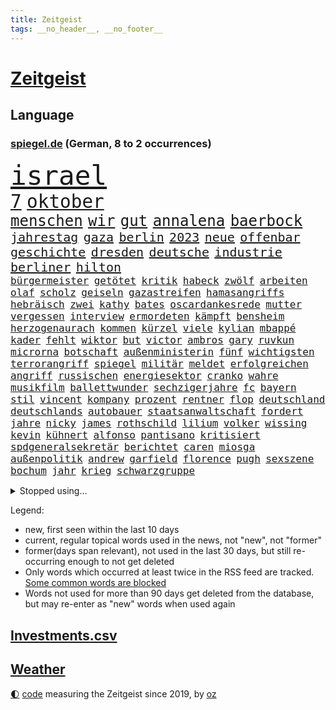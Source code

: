 ```yaml
---
title: Zeitgeist
tags: __no_header__, __no_footer__
---
```


# [Zeitgeist](https://oliz.io/zeitgeist/)

## Language

<h3><a href="https://www.spiegel.de" target="_blank">spiegel.de</a> (German, 8 to 2 occurrences)</h3>
<p style="font-family:monospace">
<span style="font-size:32pt"><a href="news_links.html#israel" class="current">israel</a></span>
<br>
<span style="font-size:22pt"><a href="news_links.html#7" class="current">7</a></span>
<span style="font-size:22pt"><a href="news_links.html#oktober" class="current">oktober</a></span>
<br>
<span style="font-size:18pt"><a href="news_links.html#menschen" class="current">menschen</a></span>
<span style="font-size:18pt"><a href="news_links.html#wir" class="current">wir</a></span>
<span style="font-size:18pt"><a href="news_links.html#gut" class="current">gut</a></span>
<span style="font-size:18pt"><a href="news_links.html#annalena" class="current">annalena</a></span>
<span style="font-size:18pt"><a href="news_links.html#baerbock" class="current">baerbock</a></span>
<br>
<span style="font-size:15pt"><a href="news_links.html#jahrestag" class="current">jahrestag</a></span>
<span style="font-size:15pt"><a href="news_links.html#gaza" class="current">gaza</a></span>
<span style="font-size:15pt"><a href="news_links.html#berlin" class="current">berlin</a></span>
<span style="font-size:15pt"><a href="news_links.html#2023" class="current">2023</a></span>
<span style="font-size:15pt"><a href="news_links.html#neue" class="current">neue</a></span>
<span style="font-size:15pt"><a href="news_links.html#offenbar" class="current">offenbar</a></span>
<span style="font-size:15pt"><a href="news_links.html#geschichte" class="current">geschichte</a></span>
<span style="font-size:15pt"><a href="news_links.html#dresden" class="current">dresden</a></span>
<span style="font-size:15pt"><a href="news_links.html#deutsche" class="current">deutsche</a></span>
<span style="font-size:15pt"><a href="news_links.html#industrie" class="current">industrie</a></span>
<span style="font-size:15pt"><a href="news_links.html#berliner" class="current">berliner</a></span>
<span style="font-size:15pt"><a href="news_links.html#hilton" class="current">hilton</a></span>
<br>
<span style="font-size:12pt"><a href="news_links.html#bürgermeister" class="current">bürgermeister</a></span>
<span style="font-size:12pt"><a href="news_links.html#getötet" class="current">getötet</a></span>
<span style="font-size:12pt"><a href="news_links.html#kritik" class="current">kritik</a></span>
<span style="font-size:12pt"><a href="news_links.html#habeck" class="current">habeck</a></span>
<span style="font-size:12pt"><a href="news_links.html#zwölf" class="current">zwölf</a></span>
<span style="font-size:12pt"><a href="news_links.html#arbeiten" class="current">arbeiten</a></span>
<span style="font-size:12pt"><a href="news_links.html#olaf" class="current">olaf</a></span>
<span style="font-size:12pt"><a href="news_links.html#scholz" class="current">scholz</a></span>
<span style="font-size:12pt"><a href="news_links.html#geiseln" class="current">geiseln</a></span>
<span style="font-size:12pt"><a href="news_links.html#gazastreifen" class="current">gazastreifen</a></span>
<span style="font-size:12pt"><a href="news_links.html#hamasangriffs" class="new">hamasangriffs</a></span>
<span style="font-size:12pt"><a href="news_links.html#hebräisch" class="new">hebräisch</a></span>
<span style="font-size:12pt"><a href="news_links.html#zwei" class="current">zwei</a></span>
<span style="font-size:12pt"><a href="news_links.html#kathy" class="new">kathy</a></span>
<span style="font-size:12pt"><a href="news_links.html#bates" class="new">bates</a></span>
<span style="font-size:12pt"><a href="news_links.html#oscardankesrede" class="new">oscardankesrede</a></span>
<span style="font-size:12pt"><a href="news_links.html#mutter" class="current">mutter</a></span>
<span style="font-size:12pt"><a href="news_links.html#vergessen" class="current">vergessen</a></span>
<span style="font-size:12pt"><a href="news_links.html#interview" class="current">interview</a></span>
<span style="font-size:12pt"><a href="news_links.html#ermordeten" class="current">ermordeten</a></span>
<span style="font-size:12pt"><a href="news_links.html#kämpft" class="current">kämpft</a></span>
<span style="font-size:12pt"><a href="news_links.html#bensheim" class="new">bensheim</a></span>
<span style="font-size:12pt"><a href="news_links.html#herzogenaurach" class="new">herzogenaurach</a></span>
<span style="font-size:12pt"><a href="news_links.html#kommen" class="current">kommen</a></span>
<span style="font-size:12pt"><a href="news_links.html#kürzel" class="new">kürzel</a></span>
<span style="font-size:12pt"><a href="news_links.html#viele" class="current">viele</a></span>
<span style="font-size:12pt"><a href="news_links.html#kylian" class="current">kylian</a></span>
<span style="font-size:12pt"><a href="news_links.html#mbappé" class="current">mbappé</a></span>
<span style="font-size:12pt"><a href="news_links.html#kader" class="current">kader</a></span>
<span style="font-size:12pt"><a href="news_links.html#fehlt" class="current">fehlt</a></span>
<span style="font-size:12pt"><a href="news_links.html#wiktor" class="new">wiktor</a></span>
<span style="font-size:12pt"><a href="news_links.html#but" class="new">but</a></span>
<span style="font-size:12pt"><a href="news_links.html#victor" class="current">victor</a></span>
<span style="font-size:12pt"><a href="news_links.html#ambros" class="new">ambros</a></span>
<span style="font-size:12pt"><a href="news_links.html#gary" class="new">gary</a></span>
<span style="font-size:12pt"><a href="news_links.html#ruvkun" class="new">ruvkun</a></span>
<span style="font-size:12pt"><a href="news_links.html#microrna" class="new">microrna</a></span>
<span style="font-size:12pt"><a href="news_links.html#botschaft" class="current">botschaft</a></span>
<span style="font-size:12pt"><a href="news_links.html#außenministerin" class="current">außenministerin</a></span>
<span style="font-size:12pt"><a href="news_links.html#fünf" class="current">fünf</a></span>
<span style="font-size:12pt"><a href="news_links.html#wichtigsten" class="current">wichtigsten</a></span>
<span style="font-size:12pt"><a href="news_links.html#terrorangriff" class="current">terrorangriff</a></span>
<span style="font-size:12pt"><a href="news_links.html#spiegel" class="current">spiegel</a></span>
<span style="font-size:12pt"><a href="news_links.html#militär" class="current">militär</a></span>
<span style="font-size:12pt"><a href="news_links.html#meldet" class="current">meldet</a></span>
<span style="font-size:12pt"><a href="news_links.html#erfolgreichen" class="current">erfolgreichen</a></span>
<span style="font-size:12pt"><a href="news_links.html#angriff" class="current">angriff</a></span>
<span style="font-size:12pt"><a href="news_links.html#russischen" class="current">russischen</a></span>
<span style="font-size:12pt"><a href="news_links.html#energiesektor" class="new">energiesektor</a></span>
<span style="font-size:12pt"><a href="news_links.html#cranko" class="new">cranko</a></span>
<span style="font-size:12pt"><a href="news_links.html#wahre" class="current">wahre</a></span>
<span style="font-size:12pt"><a href="news_links.html#musikfilm" class="new">musikfilm</a></span>
<span style="font-size:12pt"><a href="news_links.html#ballettwunder" class="new">ballettwunder</a></span>
<span style="font-size:12pt"><a href="news_links.html#sechzigerjahre" class="current">sechzigerjahre</a></span>
<span style="font-size:12pt"><a href="news_links.html#fc" class="current">fc</a></span>
<span style="font-size:12pt"><a href="news_links.html#bayern" class="current">bayern</a></span>
<span style="font-size:12pt"><a href="news_links.html#stil" class="current">stil</a></span>
<span style="font-size:12pt"><a href="news_links.html#vincent" class="current">vincent</a></span>
<span style="font-size:12pt"><a href="news_links.html#kompany" class="current">kompany</a></span>
<span style="font-size:12pt"><a href="news_links.html#prozent" class="current">prozent</a></span>
<span style="font-size:12pt"><a href="news_links.html#rentner" class="current">rentner</a></span>
<span style="font-size:12pt"><a href="news_links.html#flop" class="current">flop</a></span>
<span style="font-size:12pt"><a href="news_links.html#deutschland" class="current">deutschland</a></span>
<span style="font-size:12pt"><a href="news_links.html#deutschlands" class="current">deutschlands</a></span>
<span style="font-size:12pt"><a href="news_links.html#autobauer" class="current">autobauer</a></span>
<span style="font-size:12pt"><a href="news_links.html#staatsanwaltschaft" class="current">staatsanwaltschaft</a></span>
<span style="font-size:12pt"><a href="news_links.html#fordert" class="current">fordert</a></span>
<span style="font-size:12pt"><a href="news_links.html#jahre" class="current">jahre</a></span>
<span style="font-size:12pt"><a href="news_links.html#nicky" class="new">nicky</a></span>
<span style="font-size:12pt"><a href="news_links.html#james" class="current">james</a></span>
<span style="font-size:12pt"><a href="news_links.html#rothschild" class="new">rothschild</a></span>
<span style="font-size:12pt"><a href="news_links.html#lilium" class="current">lilium</a></span>
<span style="font-size:12pt"><a href="news_links.html#volker" class="current">volker</a></span>
<span style="font-size:12pt"><a href="news_links.html#wissing" class="current">wissing</a></span>
<span style="font-size:12pt"><a href="news_links.html#kevin" class="current">kevin</a></span>
<span style="font-size:12pt"><a href="news_links.html#kühnert" class="current">kühnert</a></span>
<span style="font-size:12pt"><a href="news_links.html#alfonso" class="new">alfonso</a></span>
<span style="font-size:12pt"><a href="news_links.html#pantisano" class="new">pantisano</a></span>
<span style="font-size:12pt"><a href="news_links.html#kritisiert" class="current">kritisiert</a></span>
<span style="font-size:12pt"><a href="news_links.html#spdgeneralsekretär" class="current">spdgeneralsekretär</a></span>
<span style="font-size:12pt"><a href="news_links.html#berichtet" class="current">berichtet</a></span>
<span style="font-size:12pt"><a href="news_links.html#caren" class="current">caren</a></span>
<span style="font-size:12pt"><a href="news_links.html#miosga" class="new">miosga</a></span>
<span style="font-size:12pt"><a href="news_links.html#außenpolitik" class="current">außenpolitik</a></span>
<span style="font-size:12pt"><a href="news_links.html#andrew" class="current">andrew</a></span>
<span style="font-size:12pt"><a href="news_links.html#garfield" class="new">garfield</a></span>
<span style="font-size:12pt"><a href="news_links.html#florence" class="new">florence</a></span>
<span style="font-size:12pt"><a href="news_links.html#pugh" class="new">pugh</a></span>
<span style="font-size:12pt"><a href="news_links.html#sexszene" class="new">sexszene</a></span>
<span style="font-size:12pt"><a href="news_links.html#bochum" class="current">bochum</a></span>
<span style="font-size:12pt"><a href="news_links.html#jahr" class="current">jahr</a></span>
<span style="font-size:12pt"><a href="news_links.html#krieg" class="current">krieg</a></span>
<span style="font-size:12pt"><a href="news_links.html#schwarzgruppe" class="new">schwarzgruppe</a></span>
</p>
<details>
<summary>Stopped using...</summary>
<p class="former" style="font-size:12pt">
stunde(1447) lisa(1446) verschiedene(1445) bundesländern(1444) gedacht(1444) jahrzehnten(1444) nazis(1444) regel(1444) xi(1444) obama(1443) trend(1443) österreichische(1443) bereich(1442) bundesländer(1442) internationaler(1442) liverpool(1442) räumen(1442) besiegt(1441) häufig(1441) ifoinstitut(1441) sitzt(1441) appelliert(1440) handeln(1440) twitter(1440) verlegt(1440) vorhaben(1440) ausnahmen(1439) beamten(1439) bedrohung(1439) bemüht(1439) lager(1439) sicherheitsbehörden(1439) halbfinale(1438) infrage(1438) investoren(1438) jedem(1438) versprochen(1438) zugang(1438) abstand(1437) ankündigung(1437) erscheinen(1437) geschäfte(1437) voran(1437) 65(1436) anlass(1436) erdoğan(1436) freiburg(1436) frust(1436) leid(1436) mordes(1436) rückschlag(1436) united(1436) 27(1435) meinem(1435) planeten(1435) schwanger(1435) studierenden(1435) verbreiten(1435) bildung(1434) preisen(1434) athleten(1433) gemeldet(1433) bloß(1431) körperverletzung(1431) schuss(1431) 3000(1430) 45(1430) projekt(1430) beschwerden(1429) kürzlich(1429) verschwand(1428) eigener(1427) gesetze(1427) jüngere(1427) küstenwache(1426) tür(1426) 1500(1425) fortgesetzt(1425) ministerium(1425) auflagen(1424) empfängt(1424) verteidigen(1422) behalten(1420) gang(1420) ehe(1419) einschätzung(1418) mehrerer(1417) hinten(1416) nasa(1415) retter(1412) bangen(1408) whatsapp(1407) abgeschlossen(1399) kontert(1397) foto(1390) sachen(1363) heidelberg(1357) umbau(1346) lahm(1274) abgestürzt(1262) airline(1245) 38(1209) vorsicht(1200) truppe(1184) novak(1183) arme(1176) zugestimmt(1156) erfolgreichste(1144) 120(1142) dörfer(1135) dokumentiert(1093) bekräftigt(1087) worum(1085) älteste(1081) empfehlen(1072) fachkräfte(1072) magazin(1055) ostdeutschland(1051) schülerin(1049) verteidiger(1049) lieferungen(1048) betrüger(1044) diskussionen(1020) seltene(1020) texte(1006) erschwert(993) verkündete(982) lemke(979) schwieriger(976) desto(974) afrikanischen(965) positiven(957) verantwortlichen(955) abschaffung(952) aufhören(950) brüder(946) triumphiert(943) fünften(924) nebenbei(920) eingetroffen(918) baustelle(915) dilemma(906) besetzten(899) fernen(883) hammer(874) debattiert(849) cannabis(844) titelverteidiger(841) jugendlicher(834) verhaftung(830) weltrekord(826) schwimmen(821) partnerin(817) newsletter(814) 16jähriger(806) erlegen(805) usrepublikaner(802) psychischen(772) pleiten(770) wünsche(767) lebenslange(766) antarktis(755) gerechtfertigt(748) rätseln(741) freigegeben(738) senioren(735) stemmen(733) emissionen(723) grenzgebiet(722) razzien(709) freundschaft(708) versehen(706) knappe(704) männliche(704) autohersteller(700) auszeichnung(699) künstlicher(699) tabu(676) geheim(669) kampfjets(666) finanzaufsicht(665) gekostet(664) roland(660) djokovic(655) gesagt(651) flogen(649) regierende(647) trauern(642) tauchte(640) opfers(637) wiener(636) praxis(633) geschwister(623) aussieht(620) boom(618) christdemokraten(617) landwirte(614) flaschen(611) freier(611) minderjährige(609) islamistischen(603) technologie(603) openai(597) jene(596) schweres(592) bürokratie(591) dennis(583) karin(582) toll(581) wahlsieger(580) dfbpokal(579) attackieren(578) wegner(576) instituts(571) wurzeln(570) lieferte(569) z(559) laune(557) höcke(555) gen(554) protestaktion(545) bestreiten(543) wohnen(540) linkspartei(537) startete(531) 13jährige(528) veröffentlichte(528) stuft(524) tickets(520) wärmepumpe(519) beine(510) arbeiter(509) mühe(496) kredite(493) drogenhandel(485) mahnen(481) gegners(471) zahlungen(471) schlucht(469) spahn(463) einbringen(457) stellvertretende(455) lieferten(454) milliardenschweren(452) abends(446) quellen(444) 30jähriger(441) besiegen(439) essener(439) schmidt(439) pass(436) heimem(435) vormittag(433) klingbeil(430) islamistische(428) unterscheiden(422) psyche(408) folter(406) geöffnet(405) niemanden(405) genossen(403) abschieben(397) hartes(397) ausscheiden(394) antonio(392) amerikanischen(388) bedauert(386) rtl(386) spanischer(386) tisch(384) errungen(381) onkel(376) reformiert(374) anläuft(367) düsteren(367) streaminganbietern(367) archäologen(365) nagel(364) kimmich(362) franzosen(361) gemüse(358) vergehen(358) singen(355) verheiratet(354) regelungen(352) eröffnung(348) begründet(343) absicht(342) hackerangriff(340) böse(336) migrationshintergrund(335) nominierung(331) einfachen(328) israelisches(328) damaskus(325) gazastreifens(325) generalstaatsanwaltschaft(322) gdl(319) reederei(318) luxushotel(316) abschiebung(315) einheitliche(315) abfall(312) recep(311) tayyip(311) beihilfe(310) ampelpartner(309) ernsthafte(309) claus(308) weselsky(308) lernte(307) stille(305) aufwand(304) haderte(304) 16jährigen(302) veränderung(302) besorgniserregend(300) ehepaar(298) airports(297) magic(297) fluggäste(296) nürnberger(296) britisches(294) kostenlos(294) genehmigung(292) ausgewählt(284) beteiligen(283) bedrängnis(282) unverletzt(282) verspätung(281) dialoge(280) uganda(280) po(278) zuversichtlich(276) erfuhr(275) ermittlungsverfahren(275) abgeordneter(274) angeklagten(274) onlinehändler(274) vergleichsweise(273) versteht(273) gera(272) präsent(272) giftige(270) grundgesetz(270) hungern(269) fortschritte(268) viertelfinale(268) roberts(267) sekeinsatz(265) temu(265) kragen(263) dreyer(262) machtwechsel(262) statistischem(262) athen(261) high(261) sonde(258) absatz(257) melanie(257) nvidia(257) barack(253) körperlich(253) niedersachsens(252) topfavorit(252) australischer(250) le(250) audi(248) firmenchef(247) mona(247) bauernproteste(244) disney+(244) kinos(241) zeitenwende(241) lily(240) bauch(239) katz(239) 2009(238) festivals(238) spektakuläres(238) hai(237) holten(236) scheidet(233) gefühlt(232) klamotten(232) shein(232) gegenmaßnahmen(229) pünktlich(229) jagt(228) milch(228) 160(227) charlotte(227) lutz(227) stellung(227) bunte(226) territorium(226) original(225) verprügelt(225) contest(224) eurovision(224) fressen(224) insolvente(224) jena(222) manipulation(222) ravensburg(222) trick(221) 64(220) gitarrist(219) ausüben(218) weichen(217) gelegene(215) landrat(215) riefen(215) verbotene(215) zerlegt(215) vorgesehen(212) ausmacht(210) raf(210) zoo(210) boateng(209) jérôme(209) magnus(208) sportlichen(208) bedankt(207) jordan(207) siebten(206) verzögern(206) blau(204) chinesisches(204) regenfällen(204) selbstverständlich(204) unmöglich(204) haustür(203) sinkenden(203) vorlieben(203) erwirken(202) schreibtisch(202) schwimmer(202) katy(200) msc(200) pfiff(200) oberhausen(198) wildtiere(197) chiphersteller(196) vergleichbar(196) schwerem(195) seltsamen(194) aktualisiert(193) fußgänger(193) hafens(190) mongolei(190) georg(189) abwesenheit(188) dublin(187) aufgelegt(185) flüchtlingen(185) raffinerie(185) schulter(184) thüringische(184) ampelpolitiker(183) ringe(182) ostdeutscher(181) andrang(180) bodo(180) stemmt(180) vermont(180) lizenz(179) nordrheinwestfalens(179) landeskriminalamt(177) zeichner(177) schöne(176) carlsen(175) zusätzlichen(175) don(174) school(174) messerangriff(173) afghanische(172) balkon(171) iga(171) świątek(171) köpfe(170) staatschefs(170) aktie(169) antreibt(169) anwesen(168) ernannt(168) fußballbund(168) strahlkraft(168) techkonzerne(168) brachen(167) kasia(167) lenhardt(167) irren(164) menschenrechtler(164) vegane(164) arbeitszeit(163) leuten(163) abgeschoben(162) brutale(162) kretschmann(162) testspiel(162) gesammelt(161) schweine(161) züchten(161) graz(160) wout(160) studio(159) erneuert(158) längste(157) schlau(157) fußballers(156) lebenslanger(156) handwerk(154) machtübernahme(154) promis(154) engel(153) mosel(153) breitet(152) giftig(151) sportwetten(151) gemalt(150) telekom(148) entzündete(147) konzerten(146) wohnungsnot(146) abnehmen(145) haushalten(145) immobilienkauf(144) quartal(144) schwangere(144) worüber(143) wahlkampfauftritt(142) bergab(141) salvador(141) dreckig(140) kreativen(140) attackierte(139) fti(139) kultusministerkonferenz(139) wittert(139) marvin(138) parkplatz(138) dicke(137) triumphierte(137) übermittelt(137) videobeweis(136) massentourismus(135) vorfalls(135) angeschlossen(134) blüht(134) einschüchtern(134) kehren(134) sprecher(134) ultimative(134) bundeskabinett(133) afdlandrat(130) erlebten(130) sesselmann(130) var(130) afdspitzenkandidat(129) fix(129) liest(129) verbrecher(129) vergangenem(129) veteran(129) entgangen(128) weibchen(128) erarbeitet(127) forschenden(127) geiseldeal(127) hathaway(127) islamismus(126) sechsjährigen(126) heimatmarkt(125) versunkene(125) afrikanische(124) sternschnuppen(124) 26000(123) hitzige(123) impfstoffe(123) mix(123) heimspiel(122) jenna(122) landsleute(122) ortega(122) tischtennis(122) begeisterung(121) bilden(121) intensiven(121) kanzlerschaft(121) kooperieren(121) leclerc(120) 17jährige(119) entzündet(119) spanier(119) antidepressiva(118) aufbauen(118) einzig(118) heikel(118) polizeiangaben(118) rutschen(118) spontane(118) steven(118) auszubildende(117) paradies(117) siedlungen(117) entsprechend(116) triathlon(116) funktionär(115) eingesperrt(114) enkelin(114) ibiza(114) ehesten(113) robin(112) schauspielers(112) sexualstraftäter(112) staatsbesuch(112) zahlung(112) brandgefahr(111) bürgerschaft(111) clooney(111) helgoland(111) nacheinander(111) feinde(110) grand(109) ausbreiten(108) beeinträchtigt(108) bewertung(108) schlägerei(108) lindemann(107) verschiedener(107) verteilen(107) 42jähriger(106) blake(106) hunter(106) lively(106) muscheln(106) reeperbahn(106) tinder(106) besiegte(105) kriegskabinett(105) neuestes(105) fossilen(104) zitiert(104) ähnelt(104) krawallen(103) einschlafen(102) frisst(102) medwedew(102) parteimitglieder(102) rückte(101) satire(101) schultz(101) shitstorm(101) alassad(100) eishockeyprofi(100) linkenpolitikerin(100) sturmböen(100) margaret(99) memes(99) pflanze(98) landesweiten(97) bezahlbare(96) fluch(96) militäraktion(96) verlegung(96) verlorenen(96) glaubwürdigkeit(95) litt(95) 128(94) f16(94) jodie(94) staatsbürgerschaft(94) vorkehrungen(94) erobern(93) füreinander(93) kidman(93) achtelfinale(92) brad(92) pitt(92) unzufrieden(92) verbrauchern(92) wahlkampfs(92) alliierten(91) mörtel(91) mörtels(91) psychotherapie(91) reisekonzern(91) steuererleichterungen(91) tatsächliche(91) vollrausch(91) belastend(90) gegnerin(90) klatschen(90) konto(90) lauterbachs(90) martha(90) retteten(90) seltenen(90) toben(90) boxerin(89) eingeläutet(89) faktor(89) klimafreundlicher(89) kontinent(89) núñez(89) verlieh(89) brat(88) briefwahlstimmen(88) charli(88) gefangen(88) nazideutschland(88) nebulös(88) täuschung(88) vorsichtig(88) xcx(88) artgenossen(87) exfreundin(87) industriestandort(87) lautsprecher(87) medaillen(87) mitentscheiden(87) netflixdoku(87) familiengeschichte(86) theodor(86) umgesetzt(86) uspräsidentensohn(86) wahlzettel(86) gelebt(85) hochumstritten(85) transfer(85) aufrecht(84) einschulung(84) itsysteme(84) jusochef(84) stecker(84) türmer(84) alkoholeinfluss(83) datingapp(83) erlebnis(83) wildbahn(83) dominante(82) dschungelcamp(82) gefährten(82) gewaltvorwürfen(82) häusliche(82) koeman(82) ronald(82) abzuschieben(81) bergtour(81) filmte(81) satellitenbildern(81) sichtbare(81) vergewaltigte(81) westküste(81) wiegt(81) einpacken(80) finanzspritze(80) four(80) friedensplan(80) oberleitungen(80) gosens(79) gündoğan(79) königliche(79) neubaur(79) revidierte(79) sanktionieren(79) taxifahrer(79) waffenrecht(79) amazonserie(78) bbcbericht(78) sperren(78) abriss(77) fantasien(77) messerangriffe(77) publik(77) seenotrettung(77) sorgerechtsstreit(77) unausweichlich(77) unsicher(77) 49jähriger(76) draisaitl(76) edmonton(76) neuzulassungen(76) oilers(76) usluftfahrtbehörde(76) ussoldaten(76) anja(75) auftritten(75) bekamen(75) pragmatiker(75) rützel(75) ewiger(74) hofer(74) ikonische(74) mitteilung(74) nachrichtenmann(74) raffinerien(74) währte(74) bauzinsen(73) doppelte(73) drinks(73) entkam(73) gekürzt(73) gezeugt(73) lokomotivführer(73) führungspositionen(72) handelfmeter(72) lord(72) verpatzte(72) abzusichern(71) branchenkenner(71) folgenschwerer(71) linkenabgeordnete(71) unteren(71) vorgezogen(71) 41(70) bauernpräsident(70) haptik(70) preisschild(70) rukwied(70) schilderte(70) untergrund(70) 49euroticket(69) antwerpen(69) externe(69) freigelassen(69) ministeriumsmitarbeiter(69) nationalistischer(69) rubens(69) vorrunde(69) annen(68) auszugeben(68) gesamtführung(68) selbstzweifel(68) spielführer(68) startrampen(68) backen(67) erklärt’s(67) eröffneten(67) kinderbuch(67) messenger(67) pflanzenarten(67) pieper(67) prozesses(67) weiche(67) billion(66) genua(66) paarung(66) rekonstruiert(66) scheinbar(66) antiterroreinsatz(65) ebike(65) kroatischen(65) oberhaupt(65) sparkasse(65) armutsgefährdung(64) gedachten(64) grünem(64) inside(64) izmir(64) lehrerzimmer(64) spürt(64) telemedizin(64) 14jähriger(63) badenberg(63) badmintonspieler(63) justizsenatorin(63) kraftwerks(63) kriegstreiber(63) lokführergewerkschaft(63) rekordvertrag(63) dittrich(62) kompetenzen(62) wölfe(62) angststörungen(61) bundespolitik(61) einzelzeitfahren(61) gallagher(61) gere(61) nationalisten(61) noel(61) outete(61) pretty(61) regelt(61) finanzministerin(60) gregg(60) lebensversicherung(60) sonneberg(60) überlastung(60) aufschlag(59) bekennen(59) berkshire(59) biles(59) buffett(59) erhob(59) giacomo(59) investmentfirma(59) merken(59) paradox(59) simone(59) tatum(59) warren(59) armutsgefährdet(58) buchholz(58) gejubelt(58) verstorben(58) deutschlandweit(57) kamerun(57) modus(57) primož(57) prämie(57) roglič(57) rücktritte(57) swipen(57) windgeschwindigkeiten(57) ausgeschieden(56) jamaika(56) schwimmt(56) beteiligte(55) daniil(55) entpuppen(55) gruppierung(55) hilfsmittel(55) wohnraum(55) adele(54) comingout(54) lektüre(54) vulkane(54) 41jährigen(53) attentate(53) berchtesgaden(53) breit(53) freiwilligen(53) glen(53) grandslamtitel(53) grandslamturnieren(53) großartiges(53) powell(53) rebellion(53) samsung(53) verwerflich(53) besichtigen(52) boulevardzeitung(52) ilmenau(52) landtage(52) staatskonzern(52) zweitligist(52) guide(51) invasive(51) klinikaufenthalt(51) p(51) trennungen(51) natalie(50) philadelphia(50) rbb(50) stechen(50) verzweifelt(50) falcon(49) kolumbianischen(49) stadtfest(49) startverbot(49) südamerikameisterschaft(49) einhörner(48) gastiert(48) potenzielle(48) turm(48) uruguayische(48) aufzuhören(47) ehemanns(47) muhammad(47) thailändischen(47) andrea(46) aufteilung(46) forscherinnen(46) isoliertes(46) klappen(46) lwiw(46) mashco(46) piro(46) ruheständler(46) schlichten(46) schädigen(46) sorte(46) unkontaktiertes(46) verdreifacht(46) winterkorn(46) 36jährige(45) besuche(45) konservativ(45) neuzugang(45) scharfschützen(45) staubsauger(45) stiller(45) streitpunkt(45) videoanalyse(45) britin(44) dmytro(44) hinterbliebenen(44) kuleba(44) rivalisierende(44) rückruf(44) gass(43) höchststrafe(43) japanischem(43) verhältnissen(43) winken(43) görlitz(42) klaffen(42) kürzungen(42) matt(42) radstar(42) sechster(42) unerträglich(42) wesen(42) lake(41) 27jährige(40) austausch(40) gestaltet(40) kreuzfahrt(40) o’connor(40) sahelzone(40) sportschützen(40) täters(40) anstrengend(39) bundesjustizminister(39) kehrte(39) musikstars(39) olympisches(39) redete(39) rufe(39) tierpflegerin(39) zeitmanagement(39) 1993(38) betriebsrat(38) hans(38) israelpalästinakonflikt(38) pilgern(38) säbelfechter(38) waldweg(38) wertschätzung(38) 81(37) aussichtsturm(37) beistand(37) besitz(37) eigens(37) gigantischer(37) inhaftierten(37) nahostexperte(37) priorität(37) rekordzeit(37) sicherer(37) siedlungspolitik(37) elena(36) freistaat(36) highlight(36) newcomer(36) telegramgründer(36) verbraucherstimmung(36) vermögens(36) zentrums(36) abdel(35) afghanen(35) assad(35) baschar(35) fattah(35) prostitution(35) shirin(35) zehnten(35) eindringliche(34) japankäfer(34) notlanden(34) quadratkilometer(34) sachsenwahl(34) täte(34) bronzemedaille(33) börsenwert(33) entführer(33) kollektive(33) kühlschrank(33) megaevent(33) mendes(33) orks(33) rampenlicht(33) renommiertesten(33) silbermedaille(33) verfechter(33) bagger(32) gehofft(32) geländegewinne(32) hey(32) manipulierte(32) zufahrt(32) 100metersprint(31) auslandsjahr(31) entlassungen(31) leistet(31) stall(31) 61jähriger(30) 69(30) bezug(30) dankte(30) gehörten(30) haniyyeh(30) konjunkturflaute(30) landesweit(30) rudereiner(30) sparpläne(30) triathlet(30) verstimmungen(30) bogenschießen(29) einhalt(29) konfrontationskurs(29) mund(29) neumann(29) aufrufe(28) ausbildungsplätze(28) eigenheimbesitzer(28) fremd(28) gefangenen(28) gelegentlich(28) geschädigt(28) modekette(28) schätzungsweise(28) zusammengestellt(28) übertroffen(28) norwegischen(27) nämlich(27) 71jährige(26) borkum(26) gebremst(26) henrik(26) issa(26) kabelschächte(26) niederländischer(26) vorschlägen(26) amtssitz(25) gnadenlos(25) monarchen(25) sibirien(25) trauriger(25) verbannt(25) vermeintlichen(25) abgewickelt(24) beobachtete(24) boulevardpresse(24) konzerts(24) lebzeiten(24) lichtblick(24) beschrieben(23) ehlers(23) gorilla(23) nullrunde(23) restrukturierung(23) antrainierte(22) eingeschleust(22) erodiert(22) fechten(22) lópez(22) menschenmenge(22) sternschnuppenschauer(22) strömung(22) wiegen(22) zurecht(22) bildungspolitik(21) brasilianischen(21) bundesverkehrsminister(21) etablierten(21) eusanktionen(21) harrys(21) hauch(21) schlagersängerin(21) vinícius(21) 46jährige(20) ablesen(20) anziehen(20) kopfschmerzen(20) lohnsteigerungen(20) male(20) rückten(20) schwimmerin(20) stahlsparte(20) abrissarbeiten(19) bauarbeiten(19) innenstädten(19) kurskoffensive(19) leonie(19) sofa(19) spürbare(19) evakuierte(18) geschaffen(18) löscharbeiten(18) perfekter(18) wiederentdeckt(18) betrunkene(17) blicke(17) charmante(17) gedenkstätte(17) kabul(17) messerverbote(17) amtes(16) gescheiterte(16) mpoxvariante(16) positiver(16) reallöhne(16) sandhausen(16) schwedt(16) abgeschobene(15) arne(15) bergung(15) delegierten(15) eingeschläfert(15) liege(15) slot(15) waschen(15) begriffe(14) escort(14) großangriff(14) seas(14) serenade(14) silvia(14) sonntagvormittag(14) visa(14) cora(13) ernüchtert(13) gittern(13) internationalem(13) landesverband(13) lautstark(13) makel(13) reifer(13) weltrekordhalter(13) winkt(13) badegäste(12) belarussische(12) gazagrenze(12) weltgrößte(12) armand(11) channing(11) duplantis(11) gegenden(11) kzgedenkstätte(11) oasis(11)
</p>
</details>
<p>Legend:
<ul>
<li><span class="new">new</span>, first seen within the last 10 days</li>
<li><span class="current">current</span>, regular topical words used in the news, not "new", not "former"</li>
<li><span class="former">former(days span relevant)</span>, not used in the last 30 days, but still re-occurring enough to not get deleted</li>
<li>Only words which occurred at least twice in the RSS feed are tracked. <a href="language/filters.py">Some common words are blocked</a></li>
<li>Words not used for more than 90 days get deleted from the database, but may re-enter as "new" words when used again</li>
</ul>
</p>

## [Investments](investments.html)[.csv](investments.csv)

## [Weather](weather.html)

<footer>
<a href="javascript:toggleTheme()" class="nav">🌓</a>
<a href="https://github.com/ooz/zeitgeist">code</a> measuring the Zeitgeist since 2019, by <a href="https://oliz.io">oz</a>
</footer>

